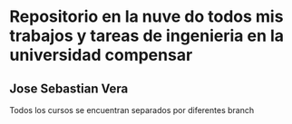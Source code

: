 # Repositorio en la nuve do todos mis trabajos y tareas de ingenieria en la universidad compensar

## Jose Sebastian Vera

Todos los cursos se encuentran separados por diferentes branch
